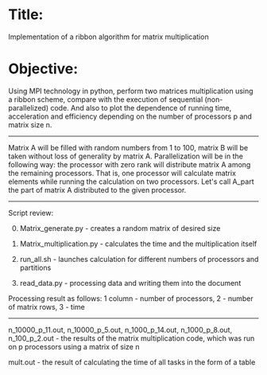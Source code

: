 # Title:

Implementation of a ribbon algorithm for matrix multiplication

# Objective:

Using MPI technology in python, perform two matrices multiplication using a ribbon scheme, compare with the execution of sequential 
(non-parallelized) code. And also to plot the dependence of running time, acceleration and efficiency depending on the number of 
processors p and  matrix size n.

-----------------
Matrix A will be filled with random numbers from 1 to 100, matrix B will be taken without loss of generality by matrix A.
Parallelization will be in the following way: the processor with zero rank will distribute matrix A among the remaining processors. That is, one processor will calculate matrix elements while running the calculation on two processors. Let's call A_part the part of matrix A distributed to the given processor.

-----------------
Script review:

0. Matrix_generate.py - creates a random matrix of desired size

1. Matrix_multiplication.py - calculates the time and the multiplication itself

2. run_all.sh - launches calculation for different numbers of processors and partitions

3. read_data.py - processing data and writing them into the document

Processing result as follows: 1 column - number of processors, 2 - number of matrix rows, 3 - time

-----------------

n_10000_p_11.out, n_10000_p_5.out, n_1000_p_14.out, n_1000_p_8.out, n_100_p_2.out - the results of the matrix multiplication code, which was run on p processors using a matrix of size n

mult.out - the result of calculating the time of all tasks in the form of a table
